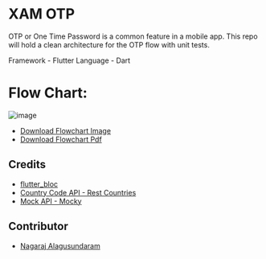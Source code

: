 # XAM OTP

OTP or One Time Password is a common feature in a mobile app. This repo will hold a clean architecture for the OTP flow with unit tests.

Framework - Flutter
Language - Dart

# Flow Chart:
![image](https://user-images.githubusercontent.com/14884575/94113161-d114d700-fe89-11ea-8d9f-d5184b2e8019.png)
- [Download Flowchart Image](https://app.lucidchart.com/documents/view/0702f2df-b048-4d00-b753-c0d592e93ae8)
- [Download Flowchart Pdf](https://app.lucidchart.com/publicSegments/view/47d5ad93-cde1-4227-a3b5-0b6108e08bfc)


## Credits
- [flutter_bloc](https://pub.dev/packages/flutter_bloc)
- [Country Code API - Rest Countries](https://restcountries.eu)
- [Mock API - Mocky](https://run.mocky.io)

## Contributor
- [Nagaraj Alagusundaram](https://www.nagaraj.com.au)
